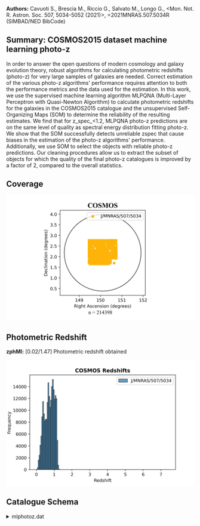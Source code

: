 **Authors:** Cavuoti S., Brescia M., Riccio G., Salvato M., Longo G., <Mon. Not. R. Astron. Soc. 507, 5034-5052 (2021)>, =2021MNRAS.507.5034R (SIMBAD/NED BibCode)

## Summary: COSMOS2015 dataset machine learning photo-z 

In order to answer the open questions of modern cosmology and galaxy evolution theory, robust algorithms for calculating photometric redshifts (photo-z) for very large samples of galaxies are needed. Correct estimation of the various photo-z algorithms' performance requires attention to both the performance metrics and the data used for the estimation. In this work, we use the supervised machine learning algorithm MLPQNA (Multi-Layer Perceptron with Quasi-Newton Algorithm) to calculate photometric redshifts for the galaxies in the COSMOS2015 catalogue and the unsupervised Self-Organizing Maps (SOM) to determine the reliability of the resulting estimates. We find that for z_spec_<1.2, MLPQNA photo-z predictions are on the same level of quality as spectral energy distribution fitting photo-z. We show that the SOM successfully detects unreliable zspec that cause biases in the estimation of the photo-z algorithms' performance. Additionally, we use SOM to select the objects with reliable photo-z predictions. Our cleaning procedures allow us to extract the subset of objects for which the quality of the final photo-z catalogues is improved by a factor of 2, compared to the overall statistics.
## Coverage
![image](https://raw.githubusercontent.com/joshgithubbin/Sherlock-DDF/refs/heads/main/Catalogue%20Plotting/Catalogues/J-MNRAS-507-5034/Subcatalogues/COSMOS/Plots/fieldcover.png)
## Photometric Redshift 
 
**zphMl:** [0.02/1.47] Photometric redshift obtained 
 

![image](https://raw.githubusercontent.com/joshgithubbin/Sherlock-DDF/refs/heads/main/Catalogue%20Plotting/Catalogues/J-MNRAS-507-5034/Subcatalogues/COSMOS/Plots/zphot.png)
## Catalogue Schema

<details>
<summary>mlphotoz.dat</summary>

| Bytes   | Format       | Units   | Label      | Explanations                                                     |
|:--------|:-------------|:--------|:-----------|:-----------------------------------------------------------------|
| 1- 18   | F18.14       | deg     | RAdeg      | [149.41/150.79] Right ascension (J2000)                          |
| 20- 37  | F18.16       | deg     | DEdeg      | [1.61/2.82] Declination (J2000)                                  |
| 39- 44  | I6           | ---     | Seq        | Object ID in the original COSMOS2015                             |
| 46- 50  | A5           | ---     | dataset    | [Run Test Train] A flag indicating whether                       |
| 52- 71  | F20.18       | ---     | zphMl      | [0.02/1.47] Photometric redshift obtained                        |
| 73- 95  | E23.17       | ---     | zphMlCoeff | ?=-99.99 In-cell outlier coefficient for                         |
| 97-116  | F20.18       | ---     | zphSED     | [0.0/4.72] SED fitting photometric redshift                      |
| 2015    | (photoZ_SED) | 118-140 | E23.17     | ---     zphSEDCoeff ?=-99.99 In-cell outlier coefficient for SED |
| 142-164 | E23.17       | ---     | resML-SED  | [-1.11/0.75] Residuals between ML and SED                        |
| 166-188 | E23.17       | ---     | zspCoeff   | ?=-99.99 In-cell outlier coefficient for                         |
| 190-194 | F5.1         | ---     | tMO        | Occupation of the SOM cell, to which this                        |

**Note**: objects are considered to be outliers if |*Coeff|>3.

</details>
